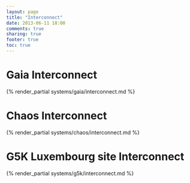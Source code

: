 ```yaml
---
layout: page
title: "Interconnect"
date: 2013-06-11 18:00
comments: true
sharing: true
footer: true
toc: true
---
```


# Gaia Interconnect

{% render_partial systems/gaia/interconnect.md %}

# Chaos Interconnect

{% render_partial systems/chaos/interconnect.md %}

# G5K Luxembourg site Interconnect

{% render_partial systems/g5k/interconnect.md %}


